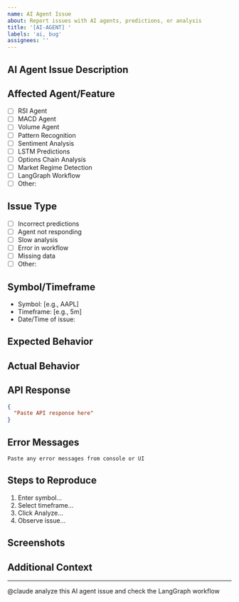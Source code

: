 ```yaml
---
name: AI Agent Issue
about: Report issues with AI agents, predictions, or analysis
title: '[AI-AGENT] '
labels: 'ai, bug'
assignees: ''
---
```


## AI Agent Issue Description
<!-- Describe the issue with AI functionality -->

## Affected Agent/Feature
- [ ] RSI Agent
- [ ] MACD Agent
- [ ] Volume Agent
- [ ] Pattern Recognition
- [ ] Sentiment Analysis
- [ ] LSTM Predictions
- [ ] Options Chain Analysis
- [ ] Market Regime Detection
- [ ] LangGraph Workflow
- [ ] Other:

## Issue Type
- [ ] Incorrect predictions
- [ ] Agent not responding
- [ ] Slow analysis
- [ ] Error in workflow
- [ ] Missing data
- [ ] Other:

## Symbol/Timeframe
- Symbol: [e.g., AAPL]
- Timeframe: [e.g., 5m]
- Date/Time of issue:

## Expected Behavior
<!-- What should the AI agent do? -->

## Actual Behavior
<!-- What is the AI agent actually doing? -->

## API Response
<!-- If available, paste the API response -->
```json
{
  "Paste API response here"
}
```

## Error Messages
```
Paste any error messages from console or UI
```

## Steps to Reproduce
1. Enter symbol...
2. Select timeframe...
3. Click Analyze...
4. Observe issue...

## Screenshots
<!-- Include screenshots of the issue, especially the AI panel -->

## Additional Context
<!-- Market conditions, specific patterns, unusual data, etc. -->

---
<!-- Claude will analyze this AI agent issue -->
@claude analyze this AI agent issue and check the LangGraph workflow
